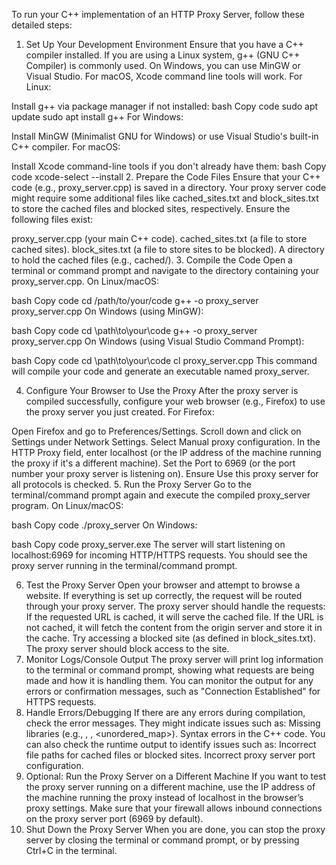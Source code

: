 To run your C++ implementation of an HTTP Proxy Server, follow these detailed steps:

1. Set Up Your Development Environment
Ensure that you have a C++ compiler installed. If you are using a Linux system, g++ (GNU C++ Compiler) is commonly used. On Windows, you can use MinGW or Visual Studio. For macOS, Xcode command line tools will work.
For Linux:

Install g++ via package manager if not installed:
bash
Copy code
sudo apt update
sudo apt install g++
For Windows:

Install MinGW (Minimalist GNU for Windows) or use Visual Studio's built-in C++ compiler.
For macOS:

Install Xcode command-line tools if you don't already have them:
bash
Copy code
xcode-select --install
2. Prepare the Code Files
Ensure that your C++ code (e.g., proxy_server.cpp) is saved in a directory.
Your proxy server code might require some additional files like cached_sites.txt and block_sites.txt to store the cached files and blocked sites, respectively.
Ensure the following files exist:

proxy_server.cpp (your main C++ code).
cached_sites.txt (a file to store cached sites).
block_sites.txt (a file to store sites to be blocked).
A directory to hold the cached files (e.g., cached/).
3. Compile the Code
Open a terminal or command prompt and navigate to the directory containing your proxy_server.cpp.
On Linux/macOS:

bash
Copy code
cd /path/to/your/code
g++ -o proxy_server proxy_server.cpp
On Windows (using MinGW):

bash
Copy code
cd \path\to\your\code
g++ -o proxy_server proxy_server.cpp
On Windows (using Visual Studio Command Prompt):

bash
Copy code
cd \path\to\your\code
cl proxy_server.cpp
This command will compile your code and generate an executable named proxy_server.

4. Configure Your Browser to Use the Proxy
After the proxy server is compiled successfully, configure your web browser (e.g., Firefox) to use the proxy server you just created.
For Firefox:

Open Firefox and go to Preferences/Settings.
Scroll down and click on Settings under Network Settings.
Select Manual proxy configuration.
In the HTTP Proxy field, enter localhost (or the IP address of the machine running the proxy if it's a different machine).
Set the Port to 6969 (or the port number your proxy server is listening on).
Ensure Use this proxy server for all protocols is checked.
5. Run the Proxy Server
Go to the terminal/command prompt again and execute the compiled proxy_server program.
On Linux/macOS:

bash
Copy code
./proxy_server
On Windows:

bash
Copy code
proxy_server.exe
The server will start listening on localhost:6969 for incoming HTTP/HTTPS requests. You should see the proxy server running in the terminal/command prompt.

6. Test the Proxy Server
Open your browser and attempt to browse a website. If everything is set up correctly, the request will be routed through your proxy server.
The proxy server should handle the requests:
If the requested URL is cached, it will serve the cached file.
If the URL is not cached, it will fetch the content from the origin server and store it in the cache.
Try accessing a blocked site (as defined in block_sites.txt). The proxy server should block access to the site.
7. Monitor Logs/Console Output
The proxy server will print log information to the terminal or command prompt, showing what requests are being made and how it is handling them.
You can monitor the output for any errors or confirmation messages, such as "Connection Established" for HTTPS requests.
8. Handle Errors/Debugging
If there are any errors during compilation, check the error messages. They might indicate issues such as:
Missing libraries (e.g., <iostream>, <string>, <unordered_map>).
Syntax errors in the C++ code.
You can also check the runtime output to identify issues such as:
Incorrect file paths for cached files or blocked sites.
Incorrect proxy server port configuration.
9. Optional: Run the Proxy Server on a Different Machine
If you want to test the proxy server running on a different machine, use the IP address of the machine running the proxy instead of localhost in the browser’s proxy settings.
Make sure that your firewall allows inbound connections on the proxy server port (6969 by default).
10. Shut Down the Proxy Server
When you are done, you can stop the proxy server by closing the terminal or command prompt, or by pressing Ctrl+C in the terminal.
